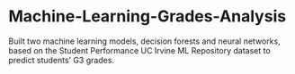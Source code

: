 # Machine-Learning-Grades-Analysis
 Built two machine learning models, decision forests and neural  networks, based on the Student Performance UC Irvine ML Repository dataset to predict students’ G3 grades. 
